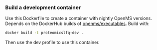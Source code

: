 ### Build a development container

Use this Dockerfile to create a container with nightly OpenMS versions.
Depends on the DockerHub builds of [openms/executables](https://hub.docker.com/r/openms/executables).
Build with:

```bash
docker build -t proteomicslfq-dev . 
```

Then use the dev profile to use this container.
